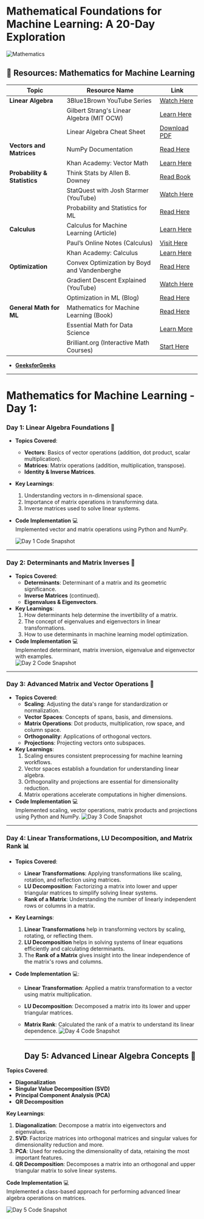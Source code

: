 # **Mathematical Foundations for Machine Learning: A 20-Day Exploration**
![Mathematics](https://github.com/Sahash-Rai/20_Days_Of_Learning_Mathematics/blob/main/Assets/Mathematics_For_ML.webp)
## 📂 Resources: Mathematics for Machine Learning  


| Topic                       | Resource Name                             | Link                                                                 |
|-----------------------------|-------------------------------------------|----------------------------------------------------------------------|
| **Linear Algebra**          | 3Blue1Brown YouTube Series                | [Watch Here](https://www.youtube.com/watch?v=kjBOesZCoqc)            |
|                             | Gilbert Strang's Linear Algebra (MIT OCW) | [Learn Here](https://ocw.mit.edu/courses/mathematics/18-06-linear-algebra-spring-2010/) |
|                             | Linear Algebra Cheat Sheet                | [Download PDF](https://mathworld.wolfram.com/topics/LinearAlgebra.html) |
| **Vectors and Matrices**    | NumPy Documentation                       | [Read Here](https://numpy.org/doc/stable/)                          |
|                             | Khan Academy: Vector Math                 | [Learn Here](https://www.khanacademy.org/math/linear-algebra)       |
| **Probability & Statistics**| Think Stats by Allen B. Downey           | [Read Book](https://greenteapress.com/wp/think-stats/)              |
|                             | StatQuest with Josh Starmer (YouTube)     | [Watch Here](https://www.youtube.com/c/statquest)                   |
|                             | Probability and Statistics for ML         | [Read Here](https://machinelearningmastery.com/probability-for-machine-learning/) |
| **Calculus**                | Calculus for Machine Learning (Article)   | [Learn Here](https://towardsdatascience.com/machine-learning-math-calculus-1a208f2c844a) |
|                             | Paul’s Online Notes (Calculus)            | [Visit Here](http://tutorial.math.lamar.edu/)                       |
|                             | Khan Academy: Calculus                    | [Learn Here](https://www.khanacademy.org/math/calculus-1)           |
| **Optimization**            | Convex Optimization by Boyd and Vandenberghe | [Read Here](https://web.stanford.edu/~boyd/cvxbook/)                |
|                             | Gradient Descent Explained (YouTube)      | [Watch Here](https://www.youtube.com/watch?v=sDv4f4s2SB8)           |
|                             | Optimization in ML (Blog)                 | [Read Here](https://ml-cheatsheet.readthedocs.io/en/latest/optimization.html) |
| **General Math for ML**     | Mathematics for Machine Learning (Book)   | [Read Here](https://mml-book.github.io/)                            |
|                             | Essential Math for Data Science           | [Learn More](https://www.datacamp.com/courses/essential-math-for-data-science) |
|                             | Brilliant.org (Interactive Math Courses)  | [Start Here](https://brilliant.org/)                                |
- [**GeeksforGeeks**](https://www.geeksforgeeks.org/machine-learning/?ref=home-articlecards)

---


# Mathematics for Machine Learning - Day 1:
### Day 1: Linear Algebra Foundations 📐  
- **Topics Covered**:  
  - **Vectors**: Basics of vector operations (addition, dot product, scalar multiplication).  
  - **Matrices**: Matrix operations (addition, multiplication, transpose).  
  - **Identity & Inverse Matrices**.  
- **Key Learnings**:  
  1. Understanding vectors in n-dimensional space.  
  2. Importance of matrix operations in transforming data.  
  3. Inverse matrices used to solve linear systems.  
- **Code Implementation** 💻  
     Implemented vector and matrix operations using Python and NumPy.
  
  ![Day 1 Code Snapshot](https://github.com/Sahash-Rai/20_Days_Of_Learning_Mathematics/blob/main/Assets/20_Days_Code/code_day_1.png)  

---

### Day 2: Determinants and Matrix Inverses 🧮  
- **Topics Covered**:  
  - **Determinants**: Determinant of a matrix and its geometric significance.  
  - **Inverse Matrices** (continued).  
  - **Eigenvalues & Eigenvectors**.  
- **Key Learnings**:  
  1. How determinants help determine the invertibility of a matrix.  
  2. The concept of eigenvalues and eigenvectors in linear transformations.  
  3. How to use determinants in machine learning model optimization.  
- **Code Implementation** 💻  
  Implemented determinant, matrix inversion, eigenvalue and eigenvector with examples.  
  ![Day 2 Code Snapshot](https://github.com/Sahash-Rai/20_Days_Of_Learning_Mathematics/blob/main/Assets/20_Days_Code/code_day_2.png)
  
---

 ### Day 3: Advanced Matrix and Vector Operations 🚀
- **Topics Covered**:
  - **Scaling**: Adjusting the data's range for standardization or normalization.
  - **Vector Spaces**:  Concepts of spans, basis, and dimensions.
  - **Matrix Operations**: Dot products, multiplication, row space, and column space.
  - **Orthogonality**: Applications of orthogonal vectors.
  - **Projections**: Projecting vectors onto subspaces.
- **Key Learnings**:
  1. Scaling ensures consistent preprocessing for machine learning workflows.
  2. Vector spaces establish a foundation for understanding linear algebra.
  3. Orthogonality and projections are essential for dimensionality reduction.
  4. Matrix operations accelerate computations in higher dimensions.
- **Code Implementation** 💻  
    Implemented  scaling, vector operations, matrix products and projections using Python and NumPy.
   ![Day 3 Code Snapshot](https://github.com/SahashRaee/20_Days_Of_Learning_Mathematics/blob/main/Assets/20_Days_Code/code_day_3.png)
  

---

### Day 4: Linear Transformations, LU Decomposition, and Matrix Rank 📊  

- **Topics Covered**:  
  - **Linear Transformations**: Applying transformations like scaling, rotation, and reflection using matrices.  
  - **LU Decomposition**: Factorizing a matrix into lower and upper triangular matrices to simplify solving linear systems.  
  - **Rank of a Matrix**: Understanding the number of linearly independent rows or columns in a matrix.  

- **Key Learnings**:  
  1. **Linear Transformations** help in transforming vectors by scaling, rotating, or reflecting them.  
  2. **LU Decomposition** helps in solving systems of linear equations efficiently and calculating determinants.  
  3. The **Rank of a Matrix** gives insight into the linear independence of the matrix's rows and columns.  

- **Code Implementation** 💻:  
  - **Linear Transformation**: Applied a matrix transformation to a vector using matrix multiplication.  
  - **LU Decomposition**: Decomposed a matrix into its lower and upper triangular matrices.  
  - **Matrix Rank**: Calculated the rank of a matrix to understand its linear dependence.
    ![Day 4 Code Snapshot](https://github.com/SahashRaee/20_Days_Of_Learning_Mathematics/blob/main/Assets/20_Days_Code/code_day_4.png)

    ---
    ## Day 5: Advanced Linear Algebra Concepts 📐

**Topics Covered**:  
- **Diagonalization**  
- **Singular Value Decomposition (SVD)**  
- **Principal Component Analysis (PCA)**  
- **QR Decomposition**

**Key Learnings**:  
1. **Diagonalization**: Decompose a matrix into eigenvectors and eigenvalues.  
2. **SVD**: Factorize matrices into orthogonal matrices and singular values for dimensionality reduction and more.  
3. **PCA**: Used for reducing the dimensionality of data, retaining the most important features.  
4. **QR Decomposition**: Decomposes a matrix into an orthogonal and upper triangular matrix to solve linear systems.

**Code Implementation** 💻  
Implemented a class-based approach for performing advanced linear algebra operations on matrices.

![Day 5 Code Snapshot](https://github.com/SahashRaee/20_Days_Of_Learning_Mathematics/blob/main/Assets/20_Days_Code/code_day_5.png)



